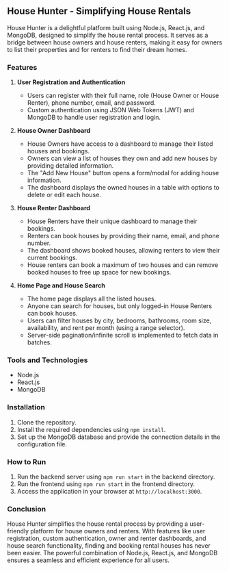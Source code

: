 ## House Hunter - Simplifying House Rentals

House Hunter is a delightful platform built using Node.js, React.js, and MongoDB, designed to simplify the house rental process. It serves as a bridge between house owners and house renters, making it easy for owners to list their properties and for renters to find their dream homes.

### Features

1. **User Registration and Authentication**
   - Users can register with their full name, role (House Owner or House Renter), phone number, email, and password.
   - Custom authentication using JSON Web Tokens (JWT) and MongoDB to handle user registration and login.

2. **House Owner Dashboard**
   - House Owners have access to a dashboard to manage their listed houses and bookings.
   - Owners can view a list of houses they own and add new houses by providing detailed information.
   - The "Add New House" button opens a form/modal for adding house information.
   - The dashboard displays the owned houses in a table with options to delete or edit each house.

3. **House Renter Dashboard**
   - House Renters have their unique dashboard to manage their bookings.
   - Renters can book houses by providing their name, email, and phone number.
   - The dashboard shows booked houses, allowing renters to view their current bookings.
   - House renters can book a maximum of two houses and can remove booked houses to free up space for new bookings.

4. **Home Page and House Search**
   - The home page displays all the listed houses.
   - Anyone can search for houses, but only logged-in House Renters can book houses.
   - Users can filter houses by city, bedrooms, bathrooms, room size, availability, and rent per month (using a range selector).
   - Server-side pagination/infinite scroll is implemented to fetch data in batches.

### Tools and Technologies

- Node.js
- React.js
- MongoDB

### Installation

1. Clone the repository.
2. Install the required dependencies using `npm install`.
3. Set up the MongoDB database and provide the connection details in the configuration file.

### How to Run

1. Run the backend server using `npm run start` in the backend directory.
2. Run the frontend using `npm run start` in the frontend directory.
3. Access the application in your browser at `http://localhost:3000`.

### Conclusion

House Hunter simplifies the house rental process by providing a user-friendly platform for house owners and renters. With features like user registration, custom authentication, owner and renter dashboards, and house search functionality, finding and booking rental houses has never been easier. The powerful combination of Node.js, React.js, and MongoDB ensures a seamless and efficient experience for all users.
